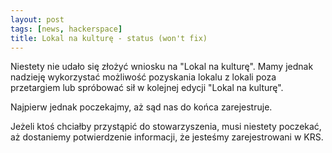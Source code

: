 ```yaml
---
layout: post
tags: [news, hackerspace]
title: Lokal na kulturę - status (won't fix)
---
```


Niestety nie udało się złożyć wniosku na "Lokal na kulturę". Mamy jednak nadzieję wykorzystać możliwość pozyskania lokalu z lokali poza przetargiem lub spróbować sił w kolejnej edycji "Lokal na kulturę". 

Najpierw jednak poczekajmy, aż sąd nas do końca zarejestruje. 

Jeżeli ktoś chciałby przystąpić do stowarzyszenia, musi niestety poczekać, aż dostaniemy potwierdzenie informacji, że jesteśmy zarejestrowani w KRS.
